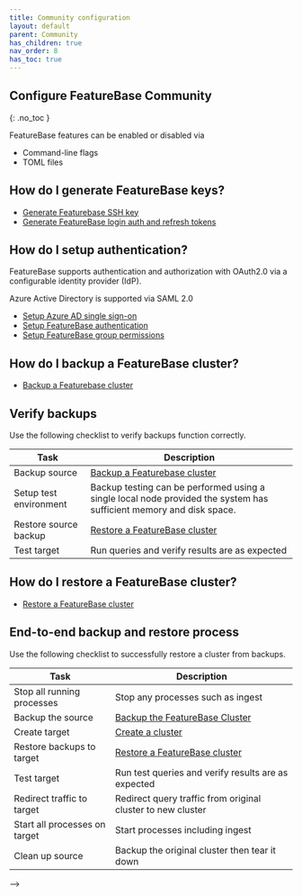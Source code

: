 ```yaml
---
title: Community configuration
layout: default
parent: Community
has_children: true
nav_order: 8
has_toc: true
---
```


## Configure FeatureBase Community
{: .no_toc }

FeatureBase features can be enabled or disabled via

* Command-line flags
* TOML files

<!-- commented out because waiting for PR to be approved and merged

{% include page-toc.md %}

## Before you begin

{% include /com-install/com-install-before-begin.md %}


<!--
## How do I setup a FeatureBase cluster?

* [Setup a FeatureBase cluster](/docs/community/com-config/com-config-cluster)
-->
## How do I generate FeatureBase keys?

* [Generate Featurebase SSH key](/docs/community/com-config-auth/com-config-auth-key)
* [Generate FeatureBase login auth and refresh tokens](/docs/community/com-config/com-config-auth-token)

## How do I setup authentication?

FeatureBase supports authentication and authorization with OAuth2.0 via a configurable identity provider (IdP).

Azure Active Directory is supported via SAML 2.0

* [Setup Azure AD single sign-on](/docs/community/com-config/com-config-azure-sso)
* [Setup FeatureBase authentication](/docs/community/com-config-auth/com-config-authentication)
* [Setup FeatureBase group permissions](/docs/community/com-config/com-config-group-permissions)

## How do I backup a FeatureBase cluster?

* [Backup a Featurebase cluster](/docs/community/com-config/com-config-backup)

## Verify backups

Use the following checklist to verify backups function correctly.

| Task | Description |
|---|---|
| Backup source | [Backup a Featurebase cluster](/docs/community/com-config/com-config-backup) |
| Setup test environment | Backup testing can be performed using a single local node provided the system has sufficient memory and disk space. |
| Restore source backup | [Restore a FeatureBase cluster](/docs/community/com-config/com-config-restore) |
| Test target | Run queries and verify results are as expected |

## How do I restore a FeatureBase cluster?

* [Restore a FeatureBase cluster](/docs/community/com-config/com-config-restore)

## End-to-end backup and restore process

Use the following checklist to successfully restore a cluster from backups.

| Task | Description |
|---|---|
| Stop all running processes | Stop any processes such as ingest |
| Backup the source | [Backup the FeatureBase Cluster](/docs/community/com-config/com-config-backup) |
| Create target | [Create a cluster](/docs/community/com-config/com-config-cluster) |
| Restore backups to target | [Restore a FeatureBase cluster](/docs/community/com-config/com-config-restore) |
| Test target | Run test queries and verify results are as expected |
| Redirect traffic to target | Redirect query traffic from original cluster to new cluster |
| Start all processes on target | Start processes including ingest |
| Clean up source | Backup the original cluster then tear it down |

-->
